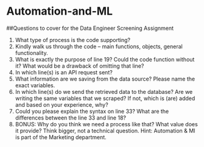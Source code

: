 # Automation-and-ML

##Questions to cover for the Data Engineer Screening Assignment

1. What type of process is the code supporting?
2. Kindly walk us through the code – main functions, objects, general
functionality.
3. What is exactly the purpose of line 19? Could the code function without it?
What would be a drawback of omitting that line?
4. In which line(s) is an API request sent?
5. What information are we saving from the data source? Please name the exact
variables.
6. In which line(s) do we send the retrieved data to the database? Are we writing
the same variables that we scraped? If not, which is (are) added and based on
your experience, why?
7. Could you please explain the syntax on line 33? What are the differences
between the line 33 and line 18?
8. BONUS: Why do you think we need a process like that? What value does it
provide? Think bigger, not a technical question. Hint: Automation &amp; MI is part
of the Marketing department.
